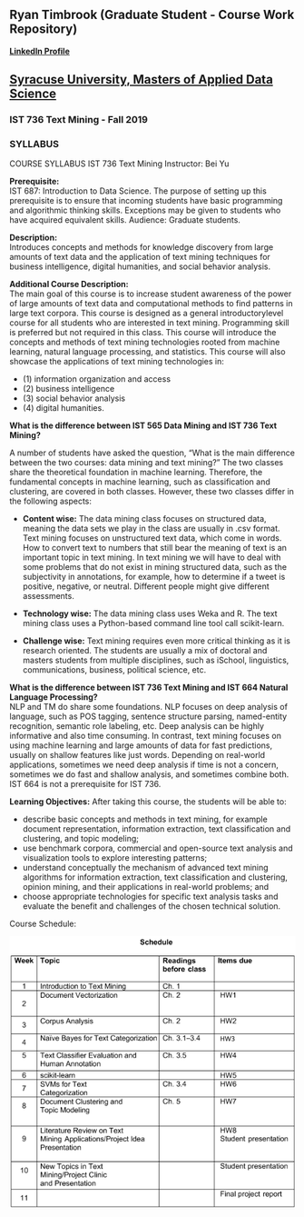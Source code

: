 ## Ryan Timbrook (Graduate Student - Course Work Repository)
**[LinkedIn Profile](https://www.linkedin.com/in/ryantimbrook/)**

## [Syracuse University, Masters of Applied Data Science](https://ischool.syr.edu/academics/graduate/masters-degrees/ms-in-applied-data-science/)

### IST 736 Text Mining - Fall 2019
### SYLLABUS

COURSE SYLLABUS IST 736 Text Mining 
Instructor: Bei Yu 

**Prerequisite:** <br>
IST 687: Introduction to Data Science. The purpose of setting up this prerequisite is to ensure that incoming students have basic programming and algorithmic thinking skills. Exceptions may be given to students who have acquired equivalent skills. 
Audience: Graduate students. 

**Description:** <br>
Introduces concepts and methods for knowledge discovery from large amounts of text data and the application of text mining techniques for business intelligence, digital humanities, and social behavior analysis. 

**Additional Course Description:** <br>
The main goal of this course is to increase student awareness of the power of large amounts of text data and computational methods to find patterns in large text corpora. This course is designed as a general introductorylevel course for all students who are interested in text mining. Programming skill is preferred but not required in this class. This course will introduce the concepts and methods of text mining technologies rooted from machine learning, natural language processing, and statistics. This course will also showcase the applications of text mining technologies in: 
* (1) information organization and access
* (2) business intelligence
* (3) social behavior analysis
* (4) digital humanities. 

**What is the difference between IST 565 Data Mining and IST 736 Text Mining?** 
 
A number of students have asked the question, “What is the main difference between the two courses: data mining and text mining?” The two classes share the theoretical foundation in machine learning. Therefore, the fundamental concepts in machine learning, such as classification and clustering, are covered in both classes. However, these two classes differ in the following aspects: 

* **Content wise:** The data mining class focuses on structured data, meaning the data sets we play in the class are usually in .csv format. Text mining focuses on unstructured text data, which come in words. How to convert text to numbers that still bear the meaning of text is an important topic in text mining. In text mining we will have to deal with some problems that do not exist in mining structured data, such as the subjectivity in annotations, for example, how to determine if a tweet is positive, negative, or neutral. Different people might give different assessments. 

* **Technology wise:** The data mining class uses Weka and R. The text mining class uses a Python-based command line tool call scikit-learn.

* **Challenge wise:** Text mining requires even more critical thinking as it is research oriented. The students are usually a mix of doctoral and masters students from multiple disciplines, such as iSchool, linguistics, communications, business, political science, etc. 

**What is the difference between IST 736 Text Mining and IST 664 Natural Language Processing?** <br>
NLP and TM do share some foundations. NLP focuses on deep analysis of language, such as POS tagging, sentence structure parsing, named-entity recognition, semantic role labeling, etc. Deep analysis can be highly informative and also time consuming. In contrast, text mining focuses on using machine learning and large amounts of data for fast predictions, usually on shallow features like just words. Depending on real-world applications, sometimes we need deep analysis if time is not a concern, sometimes we do fast and shallow analysis, and sometimes combine both. IST 664 is not a prerequisite for IST 736. 
 
**Learning Objectives:** After taking this course, the students will be able to: 
* describe basic concepts and methods in text mining, for example document representation, information extraction, text classification and clustering, and topic modeling; 
* use benchmark corpora, commercial and open-source text analysis and visualization tools to explore interesting patterns; 
* understand conceptually the mechanism of advanced text mining algorithms for information extraction, text classification and clustering, opinion mining, and their applications in real-world problems; and 
* choose appropriate technologies for specific text analysis tasks and evaluate the benefit and challenges of the chosen technical solution. 


Course Schedule:

![Schedule](./images/schedule.png)

